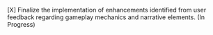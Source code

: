[X] Finalize the implementation of enhancements identified from user feedback regarding gameplay mechanics and narrative elements. (In Progress)